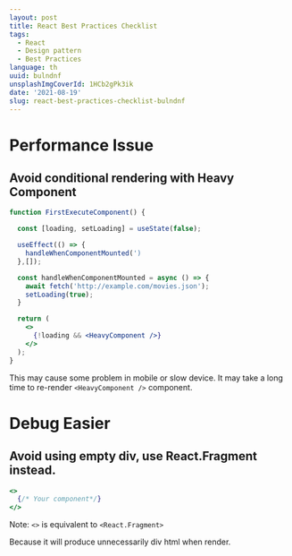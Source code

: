 ```yaml
---
layout: post
title: React Best Practices Checklist
tags:
  - React
  - Design pattern
  - Best Practices
language: th
uuid: bulndnf
unsplashImgCoverId: 1HCb2gPk3ik
date: '2021-08-19'
slug: react-best-practices-checklist-bulndnf
---
```


# Performance Issue

## Avoid conditional rendering with Heavy Component

```jsx
function FirstExecuteComponent() {

  const [loading, setLoading] = useState(false);

  useEffect(() => {
    handleWhenComponentMounted(')
  },[]);

  const handleWhenComponentMounted = async () => {
    await fetch('http://example.com/movies.json');
    setLoading(true);
  }

  return (
    <>
      {!loading && <HeavyComponent />}
    </>
  );
}
```

This may cause some problem in mobile or slow device.
It may take a long time to re-render `<HeavyComponent />` component.

# Debug Easier

## Avoid using empty div, use React.Fragment instead.

```jsx
<>
  {/* Your component*/}
</>
```

Note: `<>` is equivalent to `<React.Fragment>`

Because it will produce unnecessarily div html when render.
